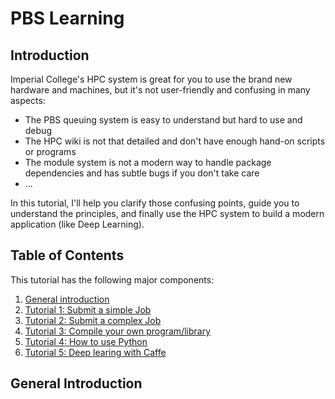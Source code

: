 # PBS Learning

## Introduction

Imperial College's HPC system is great for you to use the brand new hardware and machines, but it's not user-friendly and 
confusing in many aspects:

* The PBS queuing system is easy to understand but hard to use and debug
* The HPC wiki is not that detailed and don't have enough hand-on scripts or programs
* The module system is not a modern way to handle package dependencies and has subtle bugs if you don't take care
* ...

In this tutorial, I'll help you clarify those confusing points, guide you to understand the principles, and finally use 
the HPC system to build a modern application (like Deep Learning).

## Table of Contents

This tutorial has the following major components:

1. [General introduction](##general_introduction) 
2. [Tutorial 1: Submit a simple Job]()
3. [Tutorial 2: Submit a complex Job]()
4. [Tutorial 3: Compile your own program/library]()
5. [Tutorial 4: How to use Python]()
6. [Tutorial 5: Deep learing with Caffe]()

## General Introduction


